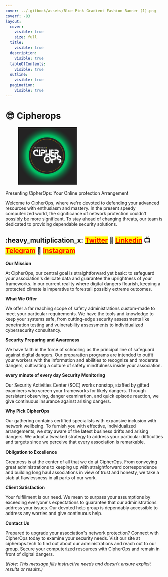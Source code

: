 ```yaml
---
cover: ../.gitbook/assets/Blue Pink Gradient Fashion Banner (1).png
coverY: -83
layout:
  cover:
    visible: true
    size: full
  title:
    visible: true
  description:
    visible: true
  tableOfContents:
    visible: true
  outline:
    visible: true
  pagination:
    visible: true
---
```


# 😎 Cipherops

<div align="left">

<figure><img src="../.gitbook/assets/image (2).png" alt="https://cipherops.tech" width="188"><figcaption></figcaption></figure>

</div>

Presenting CipherOps: Your Online protection Arrangement

Welcome to CipherOps, where we're devoted to defending your advanced resources with enthusiasm and mastery. In the present speedy computerized world, the significance of network protection couldn't possibly be more significant. To stay ahead of changing threats, our team is dedicated to providing dependable security solutions.

## :heavy\_multiplication\_x: [<mark style="color:red;">Twitter</mark>](https://twitter.com/Cipher0ps\_tech?t=MlqumIay8I49eWwhjgrotg\&s=09) :link: [<mark style="color:red;">Linkedin</mark>](https://www.linkedin.com/company/cipherops/) :tv: [<mark style="color:red;">Telegram</mark>](https://t.me/cipherops\_tech) :tada: [<mark style="color:red;">Instagram</mark>](https://instagram.com/cipherops\_tech?igshid=MzNlNGNkZWQ4Mg==)

**Our Mission**

At CipherOps, our central goal is straightforward yet basic: to safeguard your association's delicate data and guarantee the uprightness of your frameworks. In our current reality where digital dangers flourish, keeping a protected climate is imperative to forestall possibly extreme outcomes.

**What We Offer**

We offer a far reaching scope of safety administrations custom-made to meet your particular requirements. We have the tools and knowledge to keep your systems safe, from cutting-edge security assessments like penetration testing and vulnerability assessments to individualized cybersecurity consultancy.

**Security Preparing and Awareness**

We have faith in the force of schooling as the principal line of safeguard against digital dangers. Our preparation programs are intended to outfit your workers with the information and abilities to recognize and moderate dangers, cultivating a culture of safety mindfulness inside your association.

**every minute of every day Security Monitoring**

Our Security Activities Center (SOC) works nonstop, staffed by gifted examiners who screen your frameworks for likely dangers. Through persistent observing, danger examination, and quick episode reaction, we give continuous insurance against arising dangers.

**Why Pick CipherOps**

Our gathering contains certified specialists with expansive inclusion with network wellbeing. To furnish you with effective, individualized arrangements, we stay aware of the latest business drifts and arising dangers. We adopt a tweaked strategy to address your particular difficulties and targets since we perceive that every association is remarkable.

**Obligation to Excellence**

Greatness is at the center of all that we do at CipherOps. From conveying great administrations to keeping up with straightforward correspondence and building long haul associations in view of trust and honesty, we take a stab at flawlessness in all parts of our work.

**Client Satisfaction**

Your fulfillment is our need. We mean to surpass your assumptions by exceeding everyone's expectations to guarantee that our administrations address your issues. Our devoted help group is dependably accessible to address any worries and give continuous help.

**Contact Us**

Prepared to upgrade your association's network protection? Connect with CipherOps today to examine your security needs. Visit our site at cipherops.tech to find out about our administrations and reach out to our group. Secure your computerized resources with CipherOps and remain in front of digital dangers.

_(Note: This message fills instructive needs and doesn't ensure explicit results or results.)_

